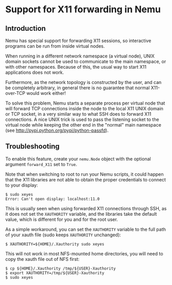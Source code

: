 # Support for X11 forwarding in Nemu

## Introduction

Nemu has special support for forwarding X11 sessions, so interactive programs can be run from inside virtual nodes.

When running in a different network namespace (a virtual node), UNIX domain sockets cannot be used to communicate to the main namespace, or with other namespaces. Because of this, the usual way to start X11 applications does not work.

Furthermore, as the network topology is constructed by the user, and can be completely arbitrary, in general there is no guarantee that normal X11-over-TCP would work either!

To solve this problem, Nemu starts a separate process per virtual node that will forward TCP connections inside the node to the local X11 UNIX domain or TCP socket, in a very similar way to what SSH does to forward X11 connections. A nice UNIX trick is used to pass the listening socket to the virtual node while keeping the other end in the "normal" main namespace (see http://pypi.python.org/pypi/python-passfd).

## Troubleshooting

To enable this feature, create your `nemu.Node` object with the optional argument `forward_X11` set to `True`.

Note that when switching to root to run your Nemu scripts, it could happen that the X11 libraries are not able to obtain the proper credentials to connect to your display:

    $ sudo xeyes
    Error: Can't open display: localhost:11.0

This is usually seen when using forwarded X11 connections through SSH, as it does not set the `XAUTHORITY` variable, and the libraries take the default value, which is different for you and for the root user.

As a simple workaround, you can set the `XAUTHORITY` variable to the full path of your xauth file (sudo keeps `XAUTHORITY` unchanged):

    $ XAUTHORITY=${HOME}/.Xauthority sudo xeyes

This will not work in most NFS-mounted home directories, you will need to copy the xauth file out of NFS first:

    $ cp ${HOME}/.Xauthority /tmp/${USER}-Xauthority
    $ export XAUTHORITY=/tmp/${USER}-Xauthority
    $ sudo xeyes
